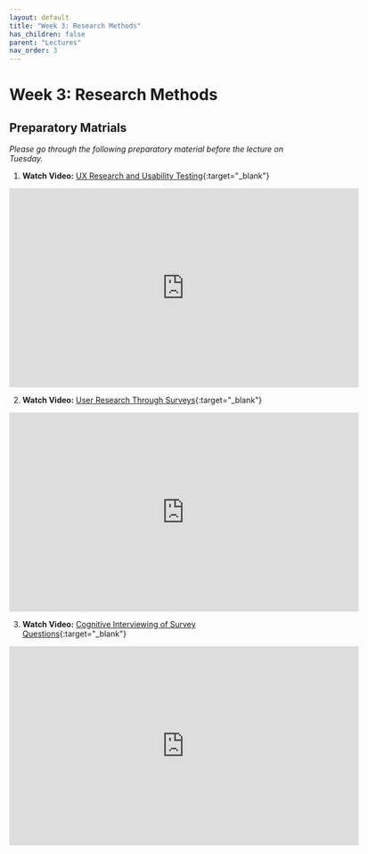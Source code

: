 ```yaml
---
layout: default
title: "Week 3: Research Methods"
has_children: false
parent: "Lectures"
nav_order: 3
---
```


# Week 3: Research Methods

## Preparatory Matrials

_Please go through the following preparatory material before the lecture on Tuesday._

1.  **Watch Video:** [UX Research and Usability Testing](https://youtu.be/QD-clxkLnrE?si=kTyy0skXSkF16kiK){:target="\_blank"}

<iframe width="627" height="357" src="https://www.youtube.com/embed/QD-clxkLnrE?si=8C9YHhWKQ2UUp4w6" title="UX Research and Usability Testing - Designer vs. Developer | Chrome for Developers" frameborder="0" allow="accelerometer; autoplay; clipboard-write; encrypted-media; gyroscope; picture-in-picture; web-share" allowfullscreen></iframe>

2.  **Watch Video:** [User Research Through Surveys](https://youtu.be/bi2JMRpL9Ik?si=7m4Jm8MH-xpmyQxC){:target="\_blank"}

<iframe width="627" height="357" src="https://www.youtube.com/embed/bi2JMRpL9Ik?si=_HM8_xPICa9BeYl3" title="User Research Through Surveys | UX Mastery" frameborder="0" allow="accelerometer; autoplay; clipboard-write; encrypted-media; gyroscope; picture-in-picture; web-share" allowfullscreen></iframe>

3. **Watch Video:** [Cognitive Interviewing of Survey Questions](https://youtu.be/_nCGXMK8XQI?si=tMKR7nr1mxSpREQJ){:target="\_blank"}

<iframe width="627" height="357" src="https://www.youtube.com/embed/_nCGXMK8XQI?si=tMKR7nr1mxSpREQJ" title="How to create bulletproof survey questions? | David Travis" frameborder="0" allow="accelerometer; autoplay; clipboard-write; encrypted-media; gyroscope; picture-in-picture; web-share" allowfullscreen></iframe>